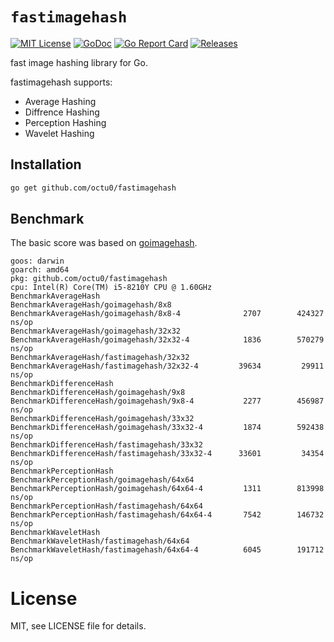 # `fastimagehash`

[![MIT License](https://img.shields.io/github/license/octu0/fastimagehash)](https://github.com/octu0/fastimagehash/blob/master/LICENSE)
[![GoDoc](https://pkg.go.dev/badge/github.com/octu0/fastimagehash)](https://pkg.go.dev/github.com/octu0/fastimagehash)
[![Go Report Card](https://goreportcard.com/badge/github.com/octu0/fastimagehash)](https://goreportcard.com/report/github.com/octu0/fastimagehash)
[![Releases](https://img.shields.io/github/v/release/octu0/fastimagehash)](https://github.com/octu0/fastimagehash/releases)

fast image hashing library for Go.

fastimagehash supports:

- Average Hashing
- Diffrence Hashing
- Perception Hashing
- Wavelet Hashing

## Installation

```bash
go get github.com/octu0/fastimagehash
```

## Benchmark

The basic score was based on [goimagehash](https://github.com/corona10/goimagehash).

```
goos: darwin
goarch: amd64
pkg: github.com/octu0/fastimagehash
cpu: Intel(R) Core(TM) i5-8210Y CPU @ 1.60GHz
BenchmarkAverageHash
BenchmarkAverageHash/goimagehash/8x8
BenchmarkAverageHash/goimagehash/8x8-4         	    2707	    424327 ns/op
BenchmarkAverageHash/goimagehash/32x32
BenchmarkAverageHash/goimagehash/32x32-4       	    1836	    570279 ns/op
BenchmarkAverageHash/fastimagehash/32x32
BenchmarkAverageHash/fastimagehash/32x32-4     	   39634	     29911 ns/op
BenchmarkDifferenceHash
BenchmarkDifferenceHash/goimagehash/9x8
BenchmarkDifferenceHash/goimagehash/9x8-4      	    2277	    456987 ns/op
BenchmarkDifferenceHash/goimagehash/33x32
BenchmarkDifferenceHash/goimagehash/33x32-4    	    1874	    592438 ns/op
BenchmarkDifferenceHash/fastimagehash/33x32
BenchmarkDifferenceHash/fastimagehash/33x32-4  	   33601	     34354 ns/op
BenchmarkPerceptionHash
BenchmarkPerceptionHash/goimagehash/64x64
BenchmarkPerceptionHash/goimagehash/64x64-4    	    1311	    813998 ns/op
BenchmarkPerceptionHash/fastimagehash/64x64
BenchmarkPerceptionHash/fastimagehash/64x64-4  	    7542	    146732 ns/op
BenchmarkWaveletHash
BenchmarkWaveletHash/fastimagehash/64x64
BenchmarkWaveletHash/fastimagehash/64x64-4     	    6045	    191712 ns/op
```

# License

MIT, see LICENSE file for details.
